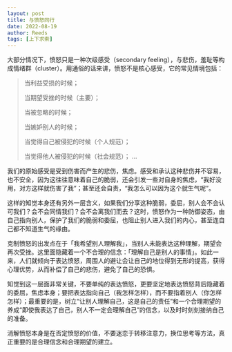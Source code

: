 ```yaml
---
layout: post
title: 与愤怒同行
date: 2022-08-19
author: Reeds
tags: [上下求索]
---
```


大部分情况下，愤怒只是一种次级感受（secondary feeling），与悲伤，羞耻等构成情绪群（cluster）。用通俗的话来讲，愤怒不是核心感受，它的常见情境包括：

> 当利益受损的时候；
>
> 当期望受挫的时候（主要）；
>
> 当被忽略的时候；
>
> 当嫉妒别人的时候；
>
> 当觉得自己被侵犯的时候（个人规范）；
>
> 当觉得他人被侵犯的时候（社会规范）；
> ...

我们的原始感受是受到伤害而产生的悲伤，焦虑。感受和承认这种悲伤并不容易，也不安全，因为这往往意味着自己的脆弱，还会引发一些对自身的焦虑，“我好没用，对方这样就伤害了我”；甚至还会自责，“我怎么可以因为这个就生气呢”。

这样的知觉本身还有另外一层含义，如果我们分享这种脆弱，委屈，别人会不会认可我们？会不会同情我们？会不会离我们而去？这时，愤怒作为一种防御姿态，由自己指向别人，保护了我们的脆弱和委屈，也阻止别人进入我们的内心，甚至连自己都不知道生气的缘由。

克制愤怒的出发点在于「我希望别人理解我」，当别人未能表达这种理解，期望会再次受挫。这里面隐藏着一个不合理的信念：「理解自己是别人的事情」。如此一来，人们就倾向于表达愤怒，周围人的避让会让自己的地位得到无形的提高，获得心理优势，从而补偿了自己的悲伤，避免了自己的恐惧。

知觉到这一层面非常关键，不要单纯的表达愤怒，更要坚定地表达愤怒背后隐藏着的委屈，焦虑本身；要把表达指向自己（我怎样怎样），而不要指着别人（你怎样怎样）；最重要的是，树立“让别人理解自己，这是自己的责任”和一个合理期望的养成“即使我表达了自己，别人不一定会理解自己”的信念，以及时时刻刻接纳自己的准备。

消解愤怒本身是在否定愤怒的价值，不要迷恋于转移注意力，换位思考等方法，真正重要的是合理信念和合理期望的建立。
